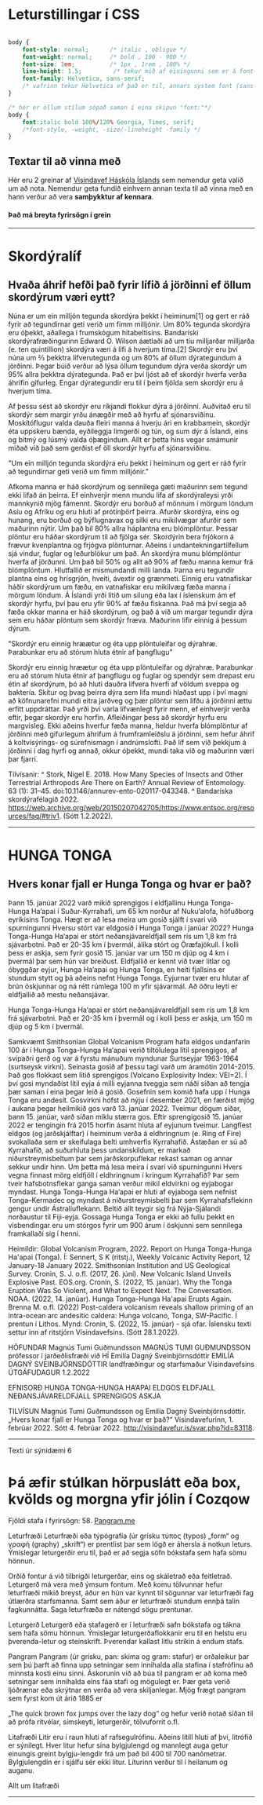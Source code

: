 # Leturstillingar í CSS

```CSS

body {
    font-style: normal;      /* italic , obligue */
    font-weight: normal;     /* bold , 100 - 900 */
    font-size: 1em;          /* 1px , 1rem , 100% */
    line-height: 1.5;         /* tekur mið af einingunni sem er á font-size, staðlað 1.3 */
    font-family: Helvetica, sans-serif; 
    /* vafrinn tekur Helvetica ef það er til, annars system font (sans-serif) */ 
}

/* hér er öllum stílum sópað saman í eina skipun "font:"*/
body {
    font:italic bold 100%/120% Georgia, Times, serif;
    /*font-style, -weight, -size/-lineheight -family */
}

```
## Textar til að vinna með

Hér eru 2 greinar af [Vísindavef Háskóla Íslands](https://www.visindavefur.is/) sem nemendur geta valið um að nota. Nemendur geta fundið einhvern annan texta til að vinna með en hann verður að vera **samþykktur af kennara**.

#### Það má breyta fyrirsögn í grein

<hr>

# Skordýralíf

## Hvaða áhrif hefði það fyrir lífið á jörðinni ef öllum skordýrum væri eytt?

Núna er um ein milljón tegunda skordýra þekkt í heiminum[1] og gert er ráð fyrir að tegundirnar geti verið um fimm milljónir. Um 80% tegunda skordýra eru óþekkt, aðallega í frumskógum hitabeltisins. Bandaríski skordýrafræðingurinn Edward O. Wilson áætlaði að um tíu milljarðar milljarða (e. ten quintillion) skordýra væri á lífi á hverjum tíma.[2] Skordýr eru því núna um ⅔ þekktra lífverutegunda og um 80% af öllum dýrategundum á jörðinni. Þegar búið verður að lýsa öllum tegundum dýra verða skordýr um 95% allra þekktra dýrategunda. Það er því ljóst að ef skordýr hverfa verða áhrifin gífurleg. Engar dýrategundir eru til í þeim fjölda sem skordýr eru á hverjum tíma.

Af þessu sést að skordýr eru ríkjandi flokkur dýra á jörðinni. Auðvitað eru til skordýr sem margir yrðu ánægðir með að hyrfu af sjónarsviðinu. Moskítóflugur valda dauða fleiri manna á hverju ári en krabbamein, skordýr éta uppskeru bænda, eyðileggja limgerði og tún, og sum dýr á Íslandi, eins og bitmý og lúsmý valda óþægindum. Allt er þetta hins vegar smámunir miðað við það sem gerðist ef öll skordýr hyrfu af sjónarsviðinu.

"Um ein milljón tegunda skordýra eru þekkt í heiminum og gert er ráð fyrir að tegundirnar geti verið um fimm milljónir."

Afkoma manna er háð skordýrum og sennilega gæti maðurinn sem tegund ekki lifað án þeirra. Ef einhverjir menn mundu lifa af skordýraleysi yrði mannkynið mjög fámennt.
Skordýr eru borðuð af mönnum í mörgum löndum Asíu og Afríku og eru hluti af prótínþörf þeirra. Afurðir skordýra, eins og hunang, eru borðuð og býflugnavax og silki eru mikilvægar afurðir sem maðurinn nýtir.
Um það bil 80% allra háplantna eru blómplöntur. Þessar plöntur eru háðar skordýrum til að fjölga sér. Skordýrin bera frjókorn á frævur kvenplantna og frjógva plönturnar. Aðeins í undantekningartilfellum sjá vindur, fuglar og leðurblökur um það. Án skordýra munu blómplöntur hverfa af jörðunni.
Um það bil 50% og allt að 90% af fæðu manna kemur frá blómplöntum. Hlutfallið er mismundandi milli landa. Þarna eru tegundir plantna eins og hrísgrjón, hveiti, ávextir og grænmeti. Einnig eru vatnafiskar háðir skordýrum um fæðu, en vatnafiskar eru mikilvæg fæða manna í mörgum löndum. Á Íslandi yrði lítið um silung eða lax í íslenskum ám ef skordýr hyrfu, því þau eru yfir 90% af fæðu fiskanna.
Það má því segja að fæða okkar manna er háð skordýrum, og það á við um margar tegundir dýra sem eru háðar plöntum sem skordýr fræva. Maðurinn lifir einnig á þessum dýrum.

"Skordýr eru einnig hræætur og éta upp plöntuleifar og dýrahræ. Þarabunkar eru að stórum hluta étnir af þangflugu" 

Skordýr eru einnig hræætur og éta upp plöntuleifar og dýrahræ. Þarabunkar eru að stórum hluta étnir af þangflugu og fuglar og spendýr sem drepast eru étin af skordýrum, þó að hluti dauðra lífvera hverfi af völdum sveppa og baktería. Skítur og þvag þeirra dýra sem lifa mundi hlaðast upp í því magni að köfnunarefni mundi eitra jarðveg og þær plöntur sem lifðu á jörðinni ættu erfitt uppdráttar. Það yrði því varla lífvænlegt fyrir menn, ef einhverjir verða eftir, þegar skordýr eru horfin.
Afleiðingar þess að skordýr hyrfu eru margvísleg. Ekki aðeins hverfur fæða manna, heldur hverfa blómplöntur af jörðinni með gífurlegum áhrifum á frumframleiðslu á jörðinni, sem hefur áhrif á koltvísýrings- og súrefnismagn í andrúmslofti. Það líf sem við þekkjum á jörðinni í dag hyrfi og annað, okkur óþekkt, mundi taka við og maðurinn væri þar fjarri.

Tilvísanir:
^ Stork, Nigel E. 2018. How Many Species of Insects and Other Terrestrial Arthropods Are There on Earth? Annual Review of Entomology. 63 (1): 31–45. doi:10.1146/annurev-ento-020117-043348.
^ Bandaríska skordýrafélagið 2022. https://web.archive.org/web/20150207042705/https://www.entsoc.org/resources/faq/#triv1. (Sótt 1.2.2022).

<hr>

# HUNGA TONGA

## Hvers konar fjall er Hunga Tonga og hvar er það?

Þann 15. janúar 2022 varð mikið sprengigos í eldfjallinu Hunga Tonga-Hunga Ha‘apai í Suður-Kyrrahafi, um 65 km norður af Nuku‘alofa, höfuðborg eyríkisins Tonga. Hægt er að lesa meira um gosið sjálft í svari við spurningunni Hversu stórt var eldgosið í Hunga Tonga í janúar 2022?
Hunga Tonga-Hunga Ha‘apai er stórt neðansjávareldfjall sem rís um 1,8 km frá sjávarbotni. Það er 20-35 km í þvermál, álíka stórt og Öræfajökull. Í kolli þess er askja, sem fyrir gosið 15. janúar var um 150 m djúp og 4 km í þvermál þar sem hún var breiðust. Eldfjallið er kennt við tvær litlar og óbyggðar eyjur, Hunga Ha’apai og Hunga Tonga, en heiti fjallsins er stundum stytt og þá aðeins nefnt Hunga Tonga. Eyjurnar tvær eru hlutar af brún öskjunnar og ná rétt rúmlega 100 m yfir sjávarmál. Að öðru leyti er eldfjallið að mestu neðansjávar.

Hunga Tonga-Hunga Ha‘apai er stórt neðansjávareldfjall sem rís um 1,8 km frá sjávarbotni. Það er 20-35 km í þvermál og í kolli þess er askja, um 150 m djúp og 5 km í þvermál.

Samkvæmt Smithsonian Global Volcanism Program hafa eldgos undanfarin 100 ár í Hunga Tonga-Hunga Ha‘apai verið tiltölulega lítil sprengigos, af svipaðri gerð og var á fyrstu mánuðum myndunar Surtseyjar 1963-1964 (surtseysk virkni). Seinasta gosið af þessu tagi varð um áramótin 2014-2015. Það gos flokkast sem lítið sprengigos (Volcano Explosivity Index: VEI=2). Í því gosi myndaðist lítil eyja á milli eyjanna tveggja sem náði síðan að tengja þær saman í eina þegar leið á gosið. Gosefnin sem komið hafa upp í Hunga Tonga eru andesít.
Gosvirkni hófst að nýju í desember 2021, en færðist mjög í aukana þegar heilmikið gos varð 13. janúar 2022. Tveimur dögum síðar, þann 15. janúar, varð síðan miklu stærra gos. Eftir sprengigosið 15. janúar 2022 er tengingin frá 2015 horfin ásamt hluta af eyjunum tveimur.
Langflest eldgos (og jarðskjálftar) í heiminum verða á eldhringnum (e. Ring of Fire) svokallaða sem er skeifulaga belti umhverfis Kyrrahafið. Ástæðan er sú að Kyrrahafið, að suðurhluta þess undanskildum, er markað niðurstreymisbeltum þar sem jarðskorpuflekar rekast saman og annar sekkur undir hinn. Um þetta má lesa meira í svari við spurningunni Hvers vegna finnast mörg eldfjöll í eldhringnum í kringum Kyrrahafið?
Þar sem tveir hafsbotnsflekar ganga saman verður mikil eldvirkni og eyjabogar myndast. Hunga Tonga-Hunga Ha‘apai er hluti af eyjaboga sem nefnist Tonga–Kermadec og myndast á niðurstreymisbelti þar sem Kyrrahafsflekinn gengur undir Ástralíuflekann. Beltið allt teygir sig frá Nýja-Sjálandi norðaustur til Fiji-eyja.
Gossaga Hunga Tonga er ekki að fullu þekkt en vísbendingar eru um stórgos fyrir um 900 árum í öskjunni sem sennilega framkallaði sig í henni.

Heimildir:
Global Volcanism Program, 2022. Report on Hunga Tonga-Hunga Ha'apai (Tonga). Í: Sennert, S K (ritstj.), Weekly Volcanic Activity Report, 12 January-18 January 2022. Smithsonian Institution and US Geological Survey.
Cronin, S. J. o.fl. (2017, 26. júní). New Volcanic Island Unveils Explosive Past. EOS.org.
Cronin, S. (2022, 15. janúar). Why the Tonga Eruption Was So Violent, and What to Expect Next. The Conversation.
NOAA. (2022, 14. janúar). Hunga Tonga-Hunga Ha'apai Erupts Again.
Brenna M. o.fl. (2022) Post-caldera volcanism reveals shallow priming of an intra-ocean arc andesitic caldera: Hunga volcano, Tonga, SW-Pacific. Í prentun í Lithos.
Mynd: Cronin, S. (2022, 15. janúar) - sjá ofar. Íslensku texti settur inn af ritstjórn Vísindavefsins. (Sótt 28.1.2022).

HÖFUNDAR
Magnús Tumi Guðmundsson
MAGNÚS TUMI GUÐMUNDSSON
prófessor í jarðeðlisfræði við HÍ
Emilía Dagný Sveinbjörnsdóttir
EMILÍA DAGNÝ SVEINBJÖRNSDÓTTIR
landfræðingur og starfsmaður Vísindavefsins
ÚTGÁFUDAGUR
1.2.2022

EFNISORÐ
HUNGA TONGA-HUNGA HA‘APAI ELDGOS ELDFJALL NEÐANSJÁVARELDFJALL SPRENGIGOS ASKJA

TILVÍSUN
Magnús Tumi Guðmundsson og Emilía Dagný Sveinbjörnsdóttir. „Hvers konar fjall er Hunga Tonga og hvar er það?“ Vísindavefurinn, 1. febrúar 2022. Sótt 4. febrúar 2022. http://visindavefur.is/svar.php?id=83118.

<hr>

Texti úr sýnidæmi 6

# Þá æfir stúlkan hörpuslátt eða box, kvölds og morgna yfir jólin í Cozqow

Fjöldi stafa í fyrirsögn: 58. [Pangram.me](https://pangram.me/)

Leturfræði
Leturfræði eða týpógrafía (úr grísku τύπος (typos) „form“ og γραφή (graphy) „skrift“) er prentlist þar sem lögð er áhersla á notkun leturs. Ýmislegar leturgerðir eru til, það er að segja söfn bókstafa sem hafa sömu hönnun.

Orðið fontur á við tilbrigði leturgerðar, eins og skáletrað eða feitletrað. Leturgerð má vera með ýmsum fontum.
Með komu tölvunnar hefur leturfræði mikið breyst, áður en hún var kynnt til sögunnar var leturfræði fag útlærðra starfsmanna. Samt sem áður er leturfræði stundum ennþá talin fagkunnátta. Saga leturfræða er nátengd sögu prentunar.

Leturgerð
Leturgerð eða stafagerð er í leturfræði safn bókstafa og tákna sem hafa sömu hönnun. Ýmislegar leturgerðaflokkanir eru til en helstu eru þverenda-letur og steinskrift.
Þverendar kallast litlu strikin á endum stafs.

Pangram
Pangram (úr grísku, pan: skima og gram: stafur) er orðaleikur þar sem þú þarft að finna upp setningar sem innihalda alla stafina í stafrófinu að minnsta kosti einu sinni. Áskorunin við að búa til pangram er að koma með setningar sem innihalda eins fáa stafi og mögulegt er. Þær geta verið ljóðrænar eða skrýtnar en verða að vera skiljanlegar. Mjög frægt pangram sem fyrst kom út árið 1885 er

„The quick brown fox jumps over the lazy dog“
og hefur verið notað síðan til að prófa ritvélar, símskeyti, leturgerðir, tölvuforrit o.fl.

Litafræði
Litir eru í raun hluti af rafsegulrófinu. Aðeins lítill hluti af því, litrófið er sýnilegt. Hver litur hefur sína bylgjulengd og mannlegt auga getur einungis greint bylgju-lengdir frá um það bil 400 til 700 nanómetrar. Bylgjulengdin er í sjálfu sér ekki litur. Liturinn verður til í heilanum og auganu.

Allt um litafræði

<hr>